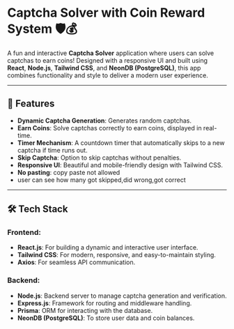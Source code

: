 # Captcha Solver with Coin Reward System 🛡️💰

A fun and interactive **Captcha Solver** application where users can solve captchas to earn coins! Designed with a responsive UI and built using **React**, **Node.js**, **Tailwind CSS**, and **NeonDB (PostgreSQL)**, this app combines functionality and style to deliver a modern user experience.

---

## 🚀 Features

- **Dynamic Captcha Generation**: Generates random captchas.
- **Earn Coins**: Solve captchas correctly to earn coins, displayed in real-time.
- **Timer Mechanism**: A countdown timer that automatically skips to a new captcha if time runs out.
- **Skip Captcha**: Option to skip captchas without penalties.
- **Responsive UI**: Beautiful and mobile-friendly design with Tailwind CSS.
- **No pasting**: copy paste not allowed
- user can see how many got skipped,did wrong,got correct

---

## 🛠️ Tech Stack

### **Frontend**: 
- **React.js**: For building a dynamic and interactive user interface.
- **Tailwind CSS**: For modern, responsive, and easy-to-maintain styling.
- **Axios**: For seamless API communication.

### **Backend**:
- **Node.js**: Backend server to manage captcha generation and verification.
- **Express.js**: Framework for routing and middleware handling.
- **Prisma**: ORM for interacting with the database.
- **NeonDB (PostgreSQL)**: To store user data and coin balances.
